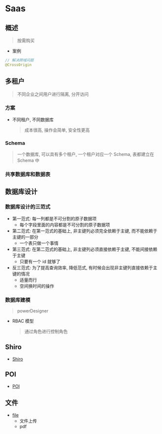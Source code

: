 # Saas

## 概述

> 按需购买

- 案例

```java
// 解决跨域问题
@CrossOrigin
```

## 多租户

> 不同企业之间用户进行隔离, 分开访问

### 方案

- 不同租户, 不同数据库
  > 成本很高, 操作会简单, 安全性更高

### Schema

> 一个数据库, 可以具有多个租户, 一个租户对应一个 Schema, 表都建立在 Schema 中

### 共享数据库和数据表

## 数据库设计

### 数据库设计的三范式

- 第一范式: 每一列都是不可分割的原子数据项
  - 每个字段里面的内容都是不可分割的原子数据项
- 第二范式: 在第一范式的基础上, 非主键列必须完全依赖于主键, 而不能依赖于主键的一部分
  - 一个表只做一个事情
- 第三范式: 在第二范式的基础上, 非主键列必须直接依赖于主键, 不能间接依赖于主键
  - 只要有一个 id 就够了
- 反三范式: 为了提高查询效率, 降低范式, 有时候会出现非主键列直接依赖于主键的情况
  - 适量而行
  - 空间换时间的操作

### 数据库建模

> powerDesigner

- RBAC 模型
  > 通过角色进行控制角色

## Shiro
- [Shiro](./src/Shiro.md)

## POI
- [POI](./src/POI.md)

## 文件
- [file](./src/file.md)
  - 文件上传
  - pdf